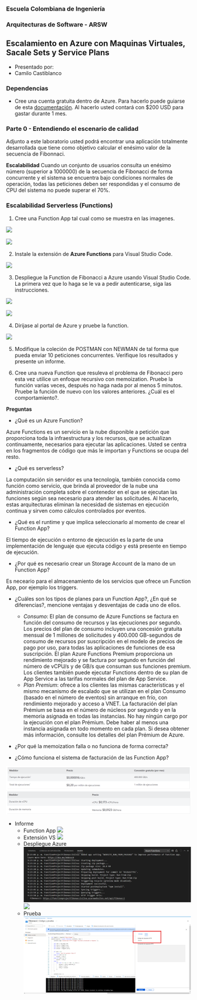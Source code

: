 ### Escuela Colombiana de Ingeniería
### Arquitecturas de Software - ARSW

## Escalamiento en Azure con Maquinas Virtuales, Sacale Sets y Service Plans
- Presentado por:
- Camilo Castiblanco
### Dependencias
* Cree una cuenta gratuita dentro de Azure. Para hacerlo puede guiarse de esta [documentación](https://azure.microsoft.com/en-us/free/search/?&ef_id=Cj0KCQiA2ITuBRDkARIsAMK9Q7MuvuTqIfK15LWfaM7bLL_QsBbC5XhJJezUbcfx-qAnfPjH568chTMaAkAsEALw_wcB:G:s&OCID=AID2000068_SEM_alOkB9ZE&MarinID=alOkB9ZE_368060503322_%2Bazure_b_c__79187603991_kwd-23159435208&lnkd=Google_Azure_Brand&dclid=CjgKEAiA2ITuBRDchty8lqPlzS4SJAC3x4k1mAxU7XNhWdOSESfffUnMNjLWcAIuikQnj3C4U8xRG_D_BwE). Al hacerlo usted contará con $200 USD para gastar durante 1 mes.

### Parte 0 - Entendiendo el escenario de calidad

Adjunto a este laboratorio usted podrá encontrar una aplicación totalmente desarrollada que tiene como objetivo calcular el enésimo valor de la secuencia de Fibonnaci.

**Escalabilidad**
Cuando un conjunto de usuarios consulta un enésimo número (superior a 1000000) de la secuencia de Fibonacci de forma concurrente y el sistema se encuentra bajo condiciones normales de operación, todas las peticiones deben ser respondidas y el consumo de CPU del sistema no puede superar el 70%.

### Escalabilidad Serverless (Functions)

1. Cree una Function App tal cual como se muestra en las  imagenes.

![](images/part3/part3-function-config.png)

![](images/part3/part3-function-configii.png)

2. Instale la extensión de **Azure Functions** para Visual Studio Code.

![](images/part3/part3-install-extension.png)

3. Despliegue la Function de Fibonacci a Azure usando Visual Studio Code. La primera vez que lo haga se le va a pedir autenticarse, siga las instrucciones.

![](images/part3/part3-deploy-function-1.png)

![](images/part3/part3-deploy-function-2.png)

4. Dirijase al portal de Azure y pruebe la function.

![](images/part3/part3-test-function.png)

5. Modifique la coleción de POSTMAN con NEWMAN de tal forma que pueda enviar 10 peticiones concurrentes. Verifique los resultados y presente un informe.

6. Cree una nueva Function que resuleva el problema de Fibonacci pero esta vez utilice un enfoque recursivo con memoization. Pruebe la función varias veces, después no haga nada por al menos 5 minutos. Pruebe la función de nuevo con los valores anteriores. ¿Cuál es el comportamiento?.

**Preguntas**

* ¿Qué es un Azure Function?

Azure Functions es un servicio en la nube disponible a petición que proporciona toda la infraestructura y los recursos, que se actualizan continuamente, necesarios para ejecutar las aplicaciones. Usted se centra en los fragmentos de código que más le importan y Functions se ocupa del resto.
* ¿Qué es serverless?

La computación sin servidor es una tecnología, también conocida como función como servicio, que brinda al proveedor de la nube una administración completa sobre el contenedor en el que se ejecutan las funciones según sea necesario para atender las solicitudes. Al hacerlo, estas arquitecturas eliminan la necesidad de sistemas en ejecución continua y sirven como cálculos controlados por eventos.
* ¿Qué es el runtime y que implica seleccionarlo al momento de crear el Function App?

El tiempo de ejecución o entorno de ejecución es la parte de una implementación de lenguaje que ejecuta código y está presente en tiempo de ejecución.
* ¿Por qué es necesario crear un Storage Account de la mano de un Function App?

Es neceario para el almacenamiento de los servicios que ofrece un Function App, por ejemplo los triggers.
* ¿Cuáles son los tipos de planes para un Function App?, ¿En qué se diferencias?, mencione ventajas y desventajas de cada uno de ellos.
  - *Consumo*: El plan de consumo de Azure Functions se factura en función del consumo de recursos y las ejecuciones por segundo. Los precios del plan de consumo incluyen una    concesión gratuita mensual de 1 millones de solicitudes y 400.000 GB-segundos de consumo de recursos por suscripción en el modelo de precios de pago por uso, para todas las aplicaciones de funciones de esa suscripción. El plan Azure Functions Premium proporciona un rendimiento mejorado y se factura por segundo en función del número de vCPU/s y de GB/s que consuman sus funciones premium. Los clientes también puede ejecutar Functions dentro de su plan de App Service a las tarifas normales del plan de App Service.
  - *Plan Premium*: ofrece a los clientes las mismas características y el mismo mecanismo de escalado que se utilizan en el plan Consumo (basado en el número de eventos) sin arranque en frío, con rendimiento mejorado y acceso a VNET. La facturación del plan Prémium se basa en el número de núcleos por segundo y en la memoria asignada en todas las instancias. No hay ningún cargo por la ejecución con el plan Prémium. Debe haber al menos una instancia asignada en todo momento en cada plan. Si desea obtener más información, consulte los detalles del plan Prémium de Azure.

* ¿Por qué la memoization falla o no funciona de forma correcta?


* ¿Cómo funciona el sistema de facturación de las Function App?

![Consumo](https://github.com/gabrielaasilva/SilvaAnaGabriela_Lab09ARSW/blob/master/images/Imagenes%20Readme/consumo.bmp)
![Premium](https://github.com/gabrielaasilva/SilvaAnaGabriela_Lab09ARSW/blob/master/images/Imagenes%20Readme/premium.bmp)

* Informe
  - Function App
    ![](https://github.com/gabrielaasilva/SilvaAnaGabriela_Lab09ARSW/blob/master/images/Imagenes%20Readme/Function%20App.bmp)
  - Extensión VS
    ![](https://github.com/gabrielaasilva/SilvaAnaGabriela_Lab09ARSW/blob/master/images/Imagenes%20Readme/Extensión.png)
  - Despliegue Azure
    ![](https://github.com/gabrielaasilva/SilvaAnaGabriela_Lab09ARSW/blob/master/images/Imagenes%20Readme/Despliegue.bmp)
    ![](https://github.com/gabrielaasilva/SilvaAnaGabriela_Lab09ARSW/blob/master/images/Imagenes%20Readme/Código.bmp)
   - Prueba
    ![](https://github.com/gabrielaasilva/SilvaAnaGabriela_Lab09ARSW/blob/master/images/Imagenes%20Readme/Prueba.png)
  
